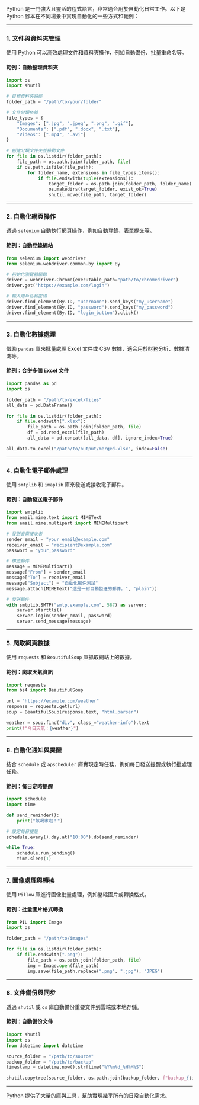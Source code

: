 Python 是一門強大且靈活的程式語言，非常適合用於自動化日常工作。以下是 Python 腳本在不同場景中實現自動化的一些方式和範例：

---

### **1. 文件與資料夾管理**
使用 Python 可以高效處理文件和資料夾操作，例如自動備份、批量重命名等。

#### **範例：自動整理資料夾**
```python
import os
import shutil

# 目標資料夾路徑
folder_path = "/path/to/your/folder"

# 文件分類依據
file_types = {
    "Images": [".jpg", ".jpeg", ".png", ".gif"],
    "Documents": [".pdf", ".docx", ".txt"],
    "Videos": [".mp4", ".avi"]
}

# 創建分類文件夾並移動文件
for file in os.listdir(folder_path):
    file_path = os.path.join(folder_path, file)
    if os.path.isfile(file_path):
        for folder_name, extensions in file_types.items():
            if file.endswith(tuple(extensions)):
                target_folder = os.path.join(folder_path, folder_name)
                os.makedirs(target_folder, exist_ok=True)
                shutil.move(file_path, target_folder)
```

---

### **2. 自動化網頁操作**
透過 `selenium` 自動執行網頁操作，例如自動登錄、表單提交等。

#### **範例：自動登錄網站**
```python
from selenium import webdriver
from selenium.webdriver.common.by import By

# 初始化瀏覽器驅動
driver = webdriver.Chrome(executable_path="path/to/chromedriver")
driver.get("https://example.com/login")

# 輸入用戶名和密碼
driver.find_element(By.ID, "username").send_keys("my_username")
driver.find_element(By.ID, "password").send_keys("my_password")
driver.find_element(By.ID, "login_button").click()
```

---

### **3. 自動化數據處理**
借助 `pandas` 庫來批量處理 Excel 文件或 CSV 數據，適合用於財務分析、數據清洗等。

#### **範例：合併多個 Excel 文件**
```python
import pandas as pd
import os

folder_path = "/path/to/excel/files"
all_data = pd.DataFrame()

for file in os.listdir(folder_path):
    if file.endswith(".xlsx"):
        file_path = os.path.join(folder_path, file)
        df = pd.read_excel(file_path)
        all_data = pd.concat([all_data, df], ignore_index=True)

all_data.to_excel("/path/to/output/merged.xlsx", index=False)
```

---

### **4. 自動化電子郵件處理**
使用 `smtplib` 和 `imaplib` 庫來發送或接收電子郵件。

#### **範例：自動發送電子郵件**
```python
import smtplib
from email.mime.text import MIMEText
from email.mime.multipart import MIMEMultipart

# 發送者與接收者
sender_email = "your_email@example.com"
receiver_email = "recipient@example.com"
password = "your_password"

# 構造郵件
message = MIMEMultipart()
message["From"] = sender_email
message["To"] = receiver_email
message["Subject"] = "自動化郵件測試"
message.attach(MIMEText("這是一封自動發送的郵件。", "plain"))

# 發送郵件
with smtplib.SMTP("smtp.example.com", 587) as server:
    server.starttls()
    server.login(sender_email, password)
    server.send_message(message)
```

---

### **5. 爬取網頁數據**
使用 `requests` 和 `BeautifulSoup` 庫抓取網站上的數據。

#### **範例：爬取天氣資訊**
```python
import requests
from bs4 import BeautifulSoup

url = "https://example.com/weather"
response = requests.get(url)
soup = BeautifulSoup(response.text, "html.parser")

weather = soup.find("div", class_="weather-info").text
print(f"今日天氣：{weather}")
```

---

### **6. 自動化通知與提醒**
結合 `schedule` 或 `apscheduler` 庫實現定時任務，例如每日發送提醒或執行批處理任務。

#### **範例：每日定時提醒**
```python
import schedule
import time

def send_reminder():
    print("該喝水啦！")

# 設定每日提醒
schedule.every().day.at("10:00").do(send_reminder)

while True:
    schedule.run_pending()
    time.sleep(1)
```

---

### **7. 圖像處理與轉換**
使用 `Pillow` 庫進行圖像批量處理，例如壓縮圖片或轉換格式。

#### **範例：批量圖片格式轉換**
```python
from PIL import Image
import os

folder_path = "/path/to/images"

for file in os.listdir(folder_path):
    if file.endswith(".png"):
        file_path = os.path.join(folder_path, file)
        img = Image.open(file_path)
        img.save(file_path.replace(".png", ".jpg"), "JPEG")
```

---

### **8. 文件備份與同步**
透過 `shutil` 或 `os` 庫自動備份重要文件到雲端或本地存儲。

#### **範例：自動備份文件**
```python
import shutil
import os
from datetime import datetime

source_folder = "/path/to/source"
backup_folder = "/path/to/backup"
timestamp = datetime.now().strftime("%Y%m%d_%H%M%S")

shutil.copytree(source_folder, os.path.join(backup_folder, f"backup_{timestamp}"))
```

---

Python 提供了大量的庫與工具，幫助實現幾乎所有的日常自動化需求。
